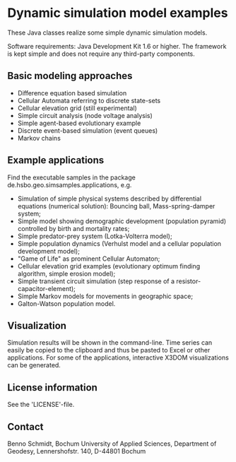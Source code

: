 # Dynamic simulation model examples
These Java classes realize some simple dynamic simulation models. 

Software requirements: Java Development Kit 1.6 or higher.
The framework is kept simple and does not require any third-party components.

## Basic modeling approaches
* Difference equation based simulation
* Cellular Automata referring to discrete state-sets
* Cellular elevation grid (still experimental)
* Simple circuit analysis (node voltage analysis)
* Simple agent-based evolutionary example
* Discrete event-based simulation (event queues)
* Markov chains 

## Example applications
Find the executable samples in the package de.hsbo.geo.simsamples.applications, e.g.

* Simulation of simple physical systems described by differential equations (numerical solution): Bouncing ball, Mass-spring-damper system;
* Simple model showing demographic development (population pyramid) controlled by birth and mortality rates;
* Simple predator-prey system (Lotka-Volterra model);
* Simple population dynamics (Verhulst model and a cellular population development model); 
* "Game of Life" as prominent Cellular Automaton;
* Cellular elevation grid examples (evolutionary optimum finding algorithm, simple erosion model);
* Simple transient circuit simulation (step response of a resistor-capacitor-element);
* Simple Markov models for movements in geographic space;
* Galton-Watson population model.

## Visualization 
Simulation results will be shown in the command-line. Time series can easily be copied to the clipboard and thus be pasted to Excel or other applications. For some of the applications, interactive X3DOM visualizations can be generated. 

## License information
See the 'LICENSE'-file.

## Contact
Benno Schmidt, Bochum University of Applied Sciences, Department of Geodesy, Lennershofstr. 140, D-44801 Bochum
